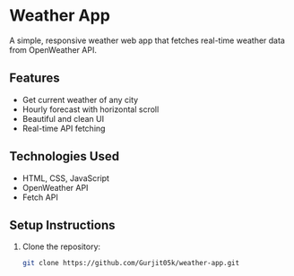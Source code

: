 #  Weather App  

A simple, responsive weather web app that fetches real-time weather data from OpenWeather API.

##  Features
-  Get current weather of any city
-  Hourly forecast with horizontal scroll
-  Beautiful and clean UI
-  Real-time API fetching

##  Technologies Used
- HTML, CSS, JavaScript  
- OpenWeather API  
- Fetch API  

##  Setup Instructions
1. Clone the repository:  
   ```sh
   git clone https://github.com/Gurjit05k/weather-app.git
